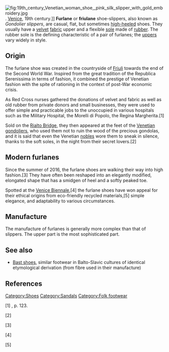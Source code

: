 ![](19th_century_Venetian_woman_shoe,_pink_silk_slipper_with_gold_embroidery.jpg "fig:19th_century_Venetian_woman_shoe,_pink_silk_slipper_with_gold_embroidery.jpg").
[Venice](Venice "wikilink"), 19th century.\]\] **Furlane** or
**friulane** shoe-slippers, also known as *Gondolier slippers*, are
casual, flat, but sometimes
[high-heeled](High-heeled_footwear "wikilink") shoes. They usually have
a [velvet](velvet "wikilink") [fabric](Textile "wikilink") upper and a
flexible [sole](Sole_(shoe) "wikilink") made of
[rubber](rubber "wikilink"). The rubber sole is the defining
characteristic of a pair of furlanes; the
[uppers](Upper_(shoe) "wikilink") vary widely in style.

## Origin

The furlane shoe was created in the countryside of
[Friuli](Friuli "wikilink") towards the end of the Second World War.
Inspired from the great tradition of the Republica Serenissima in terms
of fashion, it combined the prestige of Venetian fashion with the spite
of rationing in the context of post-War economic crisis.

As Red Cross nurses gathered the donations of velvet and fabric as well
as old rubber from private donors and small businesses, they were used
to offer simple and practicable jobs to the unoccupied in various
hospitals such as the Military Hospital, the Morelli di Popolo, the
Regina Margherita.[1]

Sold on the [Rialto Bridge](Rialto_Bridge "wikilink"), they then
appeared at the feet of the [Venetian gondoliers](Gondola "wikilink"),
who used them not to ruin the wood of the precious gondolas, and it is
said that even the Venetian [nobles](Nobility_of_Italy "wikilink") wore
them to sneak in silence, thanks to the soft soles, in the night from
their secret lovers.[2]

## Modern furlanes

Since the summer of 2016, the furlane shoes are walking their way into
high fashion.[3] They have often been reshaped into an elegantly
modified, elongated shape that has a smidgen of heel and a softly peaked
toe.

Spotted at the [Venice Biennale](Venice_Biennale "wikilink"),[4] the
furlane shoes have won appeal for their ethical origins from
eco-friendly recycled materials,[5] simple elegance, and adaptability to
various circumstances.

## Manufacture

The manufacture of furlanes is generally more complex than that of
slippers. The upper part is the most sophisticated part.

## See also

-   [Bast shoes](Bast_shoes "wikilink"), similar footwear in
    Balto-Slavic cultures of identical etymological derivation (from
    fibre used in their manufacture)

## References

[Category:Shoes](Category:Shoes "wikilink")
[Category:Sandals](Category:Sandals "wikilink") [Category:Folk
footwear](Category:Folk_footwear "wikilink")

[1] , p. 123.

[2]

[3]

[4]

[5]